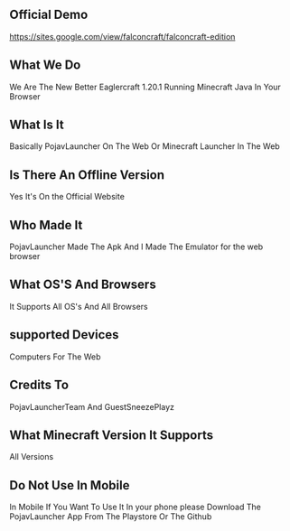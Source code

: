 ## Official Demo
https://sites.google.com/view/falconcraft/falconcraft-edition

## What We Do
We Are The New Better Eaglercraft 1.20.1 Running Minecraft Java In Your Browser
## What Is It
Basically PojavLauncher On The Web Or Minecraft Launcher In The Web
## Is There An Offline Version
Yes It's On the Official Website
## Who Made It
PojavLauncher Made The Apk And I Made The Emulator for the web browser
## What OS'S And Browsers
It Supports All OS's And All Browsers

## supported Devices 
Computers For The Web 



## Credits To
PojavLauncherTeam And GuestSneezePlayz

## What Minecraft Version It Supports
All Versions


## Do Not Use In Mobile 
In Mobile If You Want To Use It In your phone please Download The PojavLauncher App From The Playstore Or The Github 
